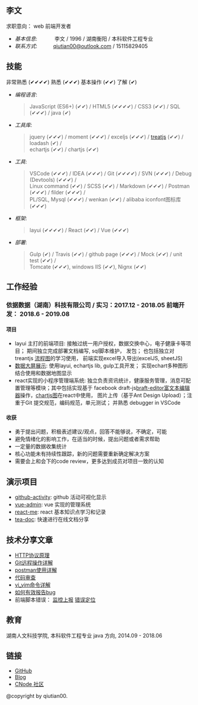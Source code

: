 ## 李文 

求职意向： web 前端开发者

* _基本信息_:&nbsp;&nbsp;&nbsp;&nbsp;&nbsp;&nbsp;&nbsp;&nbsp;&nbsp;&nbsp;&nbsp; 李文 / 1996 / 湖南衡阳 / 本科软件工程专业
* _联系方式_:&nbsp;&nbsp;&nbsp;&nbsp;&nbsp;&nbsp;&nbsp;&nbsp;&nbsp;&nbsp;&nbsp;qiutian00@outlook.com / 15115829405

## 技能 

非常熟悉 (✔✔✔✔)  熟悉 (✔✔✔)  基本操作 (✔✔)  了解 (✔)

* _编程语言_: 
  
  > JavaScript (ES6+) (✔✔) / HTML5 (✔✔✔✔) / CSS3 (✔✔)  / SQL (✔✔✔) / java (✔) <br/>

* _工具库_: 
  
  > jquery  (✔✔✔) / moment  (✔✔✔) / exceljs  (✔✔✔) / [treatjs](http://fperucic.github.io/treant-js/) (✔✔) / loadash (✔) / <br/>
  > echartjs (✔✔) / chartjs (✔✔)

* _工具_: 
  
  > VSCode (✔✔✔) / IDEA (✔✔✔) / Git (✔✔✔✔) / SVN (✔✔✔) / Debug (Devtools) (✔✔✔) /<br/>
  > Linux command (✔✔) / SCSS (✔✔) / Markdown (✔✔✔) / Postman (✔✔✔) / filder (✔✔✔) /<br/>
  > PL/SQL, Mysql (✔✔✔) / wenkan (✔✔) / alibaba iconfont图标库 (✔✔✔)

* _框架_: 
  
    > layui (✔✔✔✔) / React (✔✔) / Vue (✔✔✔)

* _部署_: 
  
    > Gulp (✔) / Travis (✔✔)  / github page (✔✔✔) / Mock (✔✔) / unit test (✔✔) /<br/>
    > Tomcate (✔✔✔), windows IIS (✔✔), Nignx (✔✔)

## 工作经验

### 依据数据（湖南）科技有限公司 / 实习：2017.12 - 2018.05  前端开发： 2018.6 - 2019.08

#### 项目

* layui 主打的前端项目: 接触过统一用户授权，数据交换中心，电子健康卡等项目； 期间独立完成部署文档编写, sql脚本维护， 发包； 也包括独立对 treantjs [流程图](todo)的学习使用， 前端实现excel导入导出(excelJS, sheetJS)
* [数据大屏展示](https://github.com/qiutian00/large-screen-show):  使用layui, echartjs lib, gulp工具开发； 实现echart多种图形结合使用和数据地图显示
* react实现的小程序管理端系统: 独立负责资讯统计，健康服务管理，消息可配置管理等模块；其中包括实现基于 facebook draft-js[braft-editor富文本编辑器](https://github.com/margox/braft-editor)操作，[chartjs图](https://github.com/chartjs/Chart.js)在react中使用， 图片上传（基于Ant Design Upload）；注重于Git 提交规范，编码规范，单元测试； 并熟悉 debugger in VSCode

#### 收获
- 勇于提出问题，积极表述建议/观点，回答不能够说，不确定，可能
- 避免情绪化的影响工作，在适当的时候，提出问题或者需求帮助
- 一定量的数据收集统计        
- 核心功能未有持续性跟踪，新的问题需要重新确定解决方案
- 需要会上和会下的code review，更多达到成员对项目一致的认知

## 演示项目

* [github-activity](https://github.com/qiutian00/github-activity): github 活动可视化显示
* [vue-admin](https://github.com/qiutian00/vue-admin): vue 实现的管理系统
* [react-me](https://github.com/qiutian00/react-me): react 基本知识点学习和记录
* [tea-doc](https://github.com/teadocs/teadocs): 快速进行在线文档分享

## 技术分享文章

* [HTTP协议原理](me/share/HTTP协议原理分享.pdf)
* [Git远程操作详解](me/share/Git远程操作详解-阮一峰.pdf)
* [postman使用详解](me/share/postman的使用方法详解.pdf)
* [代码审查](me/share/codeReview)
* [vi_vim命令详解](me/share/vi_vim命令使用详解.pdf)
* [如何有效报告bug](me/share/如何有效地报告Bug.pdf)
* 前端脚本错误： [监控上报](https://github.com/joeyguo/blog/issues/13) [错误定位](https://github.com/joeyguo/blog/issues/14)


## 教育

湖南人文科技学院, 本科软件工程专业 java 方向, 2014.09 - 2018.06

## 链接

* [GitHub](https://github.com/qiutian00)
* [Blog](https://qiutian00.github.io/)
* [CNode 社区](https://cnodejs.org/user/qiutian00)

@copyright by qiutian00.